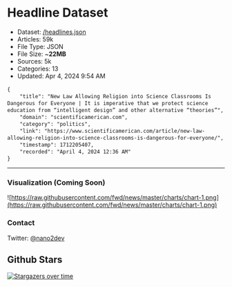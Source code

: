 # Headline Dataset

- Dataset: [/headlines.json](https://raw.githubusercontent.com/fwd/news/master/headlines.json) 
- Articles: 59k
- File Type: JSON
- File Size: ~**22MB**
- Sources: 5k
- Categories: 13
- Updated: Apr 4, 2024 9:54 AM

```
{
    "title": "New Law Allowing Religion into Science Classrooms Is Dangerous for Everyone | It is imperative that we protect science education from “intelligent design” and other alternative “theories”",
    "domain": "scientificamerican.com",
    "category": "politics",
    "link": "https://www.scientificamerican.com/article/new-law-allowing-religion-into-science-classrooms-is-dangerous-for-everyone/",
    "timestamp": 1712205407,
    "recorded": "April 4, 2024 12:36 AM"
}
```

---

### Visualization (Coming Soon)

![https://raw.githubusercontent.com/fwd/news/master/charts/chart-1.png](https://raw.githubusercontent.com/fwd/news/master/charts/chart-1.png)

### Contact 

Twitter: [@nano2dev](https://twitter.com/nano2dev)

## Github Stars

[![Stargazers over time](https://starchart.cc/fwd/news.svg)](https://starchart.cc/fwd/news)
